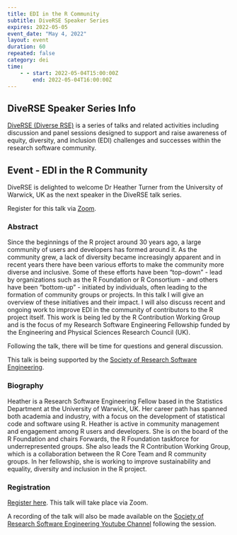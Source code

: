 ```yaml
---
title: EDI in the R Community
subtitle: DiveRSE Speaker Series
expires: 2022-05-05
event_date: "May 4, 2022"
layout: event
duration: 60
repeated: false
category: dei 
time:
    - - start: 2022-05-04T15:00:00Z
        end: 2022-05-04T16:00:00Z
---
```


## DiveRSE Speaker Series Info

[DiveRSE (Diverse RSE)](https://diverse-rse.github.io/) is a series of talks
and related activities including discussion and panel sessions designed to
support and raise awareness of equity, diversity, and inclusion (EDI)
challenges and successes within the research software community.

## Event - EDI in the R Community

DiveRSE is delighted to welcome Dr Heather Turner from the University of Warwick,
UK as the next speaker in the DiveRSE talk series.

Register for this talk via [Zoom](https://us06web.zoom.us/meeting/register/tZUsduuorjItHtRqDKkgy-wqQv1hgnI2NbUZ).

### Abstract

Since the beginnings of the R project around 30 years ago, a large community of
users and developers has formed around it. As the community grew, a lack of
diversity became increasingly apparent and in recent years there have been
various efforts to make the community more diverse and inclusive. Some of
these efforts have been “top-down” - lead by organizations such as the R
Foundation or R Consortium - and others have been “bottom-up” - initiated by
individuals, often leading to the formation of community groups or projects.
In this talk I will give an overview of these initiatives and their impact.
I will also discuss recent and ongoing work to improve EDI in the community of
contributors to the R project itself. This work is being led by the R
Contribution Working Group and is the focus of my Research Software Engineering
Fellowship funded by the Engineering and Physical Sciences Research Council (UK).

Following the talk, there will be time for questions and general discussion.

This talk is being supported by the [Society of Research Software Engineering](https://society-rse.org/).

### Biography

Heather is a Research Software Engineering Fellow based in the Statistics
Department at the University of Warwick, UK. Her career path has spanned both
academia and industry, with a focus on the development of statistical code and
software using R. Heather is active in community management and engagement
among R users and developers. She is on the board of the R Foundation and
chairs Forwards, the R Foundation taskforce for underrepresented groups.
She also leads the R Contribution Working Group, which is a collaboration
between the R Core Team and R community groups. In her fellowship, she is
working to improve sustainability and equality, diversity and inclusion in
the R project.

### Registration

[Register here](https://us06web.zoom.us/meeting/register/tZUsduuorjItHtRqDKkgy-wqQv1hgnI2NbUZ).
This talk will take place via Zoom.

A recording of the talk will also be made available on the
[Society of Research Software Engineering Youtube Channel](https://www.youtube.com/channel/UCL7rYOIAP1Rx_VajLPDF-hA)
following the session.